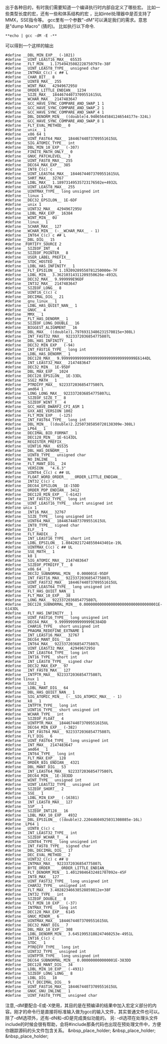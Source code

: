 出于各种目的，有时我们需要知道一个编译执行时内部自定义了哪些宏。 比如一些类型长度的宏，还有一些和体系结构的宏
，比如intel处理器中是否支持了MMX，SSE指令等。 gcc里有一个参数"-dM"可以满足我们的需求。意思是"dump Macro" (猜的)。
比如执行以下命令.

    
    **echo | gcc -dM -E -**

可以得到一个这样的输出

    #define __DBL_MIN_EXP__ (-1021)
    #define __UINT_LEAST16_MAX__ 65535
    #define __FLT_MIN__ 1.17549435082228750797e-38F
    #define __UINT_LEAST8_TYPE__ unsigned char
    #define __INTMAX_C(c) c ## L
    #define __CHAR_BIT__ 8
    #define __UINT8_MAX__ 255
    #define __WINT_MAX__ 4294967295U
    #define __ORDER_LITTLE_ENDIAN__ 1234
    #define __SIZE_MAX__ 18446744073709551615UL
    #define __WCHAR_MAX__ 2147483647
    #define __GCC_HAVE_SYNC_COMPARE_AND_SWAP_1 1
    #define __GCC_HAVE_SYNC_COMPARE_AND_SWAP_2 1
    #define __GCC_HAVE_SYNC_COMPARE_AND_SWAP_4 1
    #define __DBL_DENORM_MIN__ ((double)4.94065645841246544177e-324L)
    #define __GCC_HAVE_SYNC_COMPARE_AND_SWAP_8 1
    #define __FLT_EVAL_METHOD__ 0
    #define __unix__ 1
    #define __x86_64 1
    #define __UINT_FAST64_MAX__ 18446744073709551615UL
    #define __SIG_ATOMIC_TYPE__ int
    #define __DBL_MIN_10_EXP__ (-307)
    #define __FINITE_MATH_ONLY__ 0
    #define __GNUC_PATCHLEVEL__ 3
    #define __UINT_FAST8_MAX__ 255
    #define __DEC64_MAX_EXP__ 385
    #define __INT8_C(c) c
    #define __UINT_LEAST64_MAX__ 18446744073709551615UL
    #define __SHRT_MAX__ 32767
    #define __LDBL_MAX__ 1.18973149535723176502e+4932L
    #define __UINT_LEAST8_MAX__ 255
    #define __UINTMAX_TYPE__ long unsigned int
    #define __linux 1
    #define __DEC32_EPSILON__ 1E-6DF
    #define __unix 1
    #define __UINT32_MAX__ 4294967295U
    #define __LDBL_MAX_EXP__ 16384
    #define __WINT_MIN__ 0U
    #define __linux__ 1
    #define __SCHAR_MAX__ 127
    #define __WCHAR_MIN__ (-__WCHAR_MAX__ - 1)
    #define __INT64_C(c) c ## L
    #define __DBL_DIG__ 15
    #define _FORTIFY_SOURCE 2
    #define __SIZEOF_INT__ 4
    #define __SIZEOF_POINTER__ 8
    #define __USER_LABEL_PREFIX__
    #define __STDC_HOSTED__ 1
    #define __LDBL_HAS_INFINITY__ 1
    #define __FLT_EPSILON__ 1.19209289550781250000e-7F
    #define __LDBL_MIN__ 3.36210314311209350626e-4932L
    #define __DEC32_MAX__ 9.999999E96DF
    #define __INT32_MAX__ 2147483647
    #define __SIZEOF_LONG__ 8
    #define __UINT16_C(c) c
    #define __DECIMAL_DIG__ 21
    #define __gnu_linux__ 1
    #define __LDBL_HAS_QUIET_NAN__ 1
    #define __GNUC__ 4
    #define __MMX__ 1
    #define __FLT_HAS_DENORM__ 1
    #define __SIZEOF_LONG_DOUBLE__ 16
    #define __BIGGEST_ALIGNMENT__ 16
    #define __DBL_MAX__ ((double)1.79769313486231570815e+308L)
    #define __INT_FAST32_MAX__ 9223372036854775807L
    #define __DBL_HAS_INFINITY__ 1
    #define __DEC32_MIN_EXP__ (-94)
    #define __INT_FAST16_TYPE__ long int
    #define __LDBL_HAS_DENORM__ 1
    #define __DEC128_MAX__ 9.999999999999999999999999999999999E6144DL
    #define __INT_LEAST32_MAX__ 2147483647
    #define __DEC32_MIN__ 1E-95DF
    #define __DBL_MAX_EXP__ 1024
    #define __DEC128_EPSILON__ 1E-33DL
    #define __SSE2_MATH__ 1
    #define __PTRDIFF_MAX__ 9223372036854775807L
    #define __amd64 1
    #define __LONG_LONG_MAX__ 9223372036854775807LL
    #define __SIZEOF_SIZE_T__ 8
    #define __SIZEOF_WINT_T__ 4
    #define __GCC_HAVE_DWARF2_CFI_ASM 1
    #define __GXX_ABI_VERSION 1002
    #define __FLT_MIN_EXP__ (-125)
    #define __INT_FAST64_TYPE__ long int
    #define __DBL_MIN__ ((double)2.22507385850720138309e-308L)
    #define __LP64__ 1
    #define __DECIMAL_BID_FORMAT__ 1
    #define __DEC128_MIN__ 1E-6143DL
    #define __REGISTER_PREFIX__
    #define __UINT16_MAX__ 65535
    #define __DBL_HAS_DENORM__ 1
    #define __UINT8_TYPE__ unsigned char
    #define __NO_INLINE__ 1
    #define __FLT_MANT_DIG__ 24
    #define __VERSION__ "4.6.3"
    #define __UINT64_C(c) c ## UL
    #define __FLOAT_WORD_ORDER__ __ORDER_LITTLE_ENDIAN__
    #define __INT32_C(c) c
    #define __DEC64_EPSILON__ 1E-15DD
    #define __ORDER_PDP_ENDIAN__ 3412
    #define __DEC128_MIN_EXP__ (-6142)
    #define __INT_FAST32_TYPE__ long int
    #define __UINT_LEAST16_TYPE__ short unsigned int
    #define unix 1
    #define __INT16_MAX__ 32767
    #define __SIZE_TYPE__ long unsigned int
    #define __UINT64_MAX__ 18446744073709551615UL
    #define __INT8_TYPE__ signed char
    #define __ELF__ 1
    #define __FLT_RADIX__ 2
    #define __INT_LEAST16_TYPE__ short int
    #define __LDBL_EPSILON__ 1.08420217248550443401e-19L
    #define __UINTMAX_C(c) c ## UL
    #define __SSE_MATH__ 1
    #define __k8 1
    #define __SIG_ATOMIC_MAX__ 2147483647
    #define __SIZEOF_PTRDIFF_T__ 8
    #define __x86_64__ 1
    #define __DEC32_SUBNORMAL_MIN__ 0.000001E-95DF
    #define __INT_FAST16_MAX__ 9223372036854775807L
    #define __UINT_FAST32_MAX__ 18446744073709551615UL
    #define __UINT_LEAST64_TYPE__ long unsigned int
    #define __FLT_HAS_QUIET_NAN__ 1
    #define __FLT_MAX_10_EXP__ 38
    #define __LONG_MAX__ 9223372036854775807L
    #define __DEC128_SUBNORMAL_MIN__ 0.000000000000000000000000000000001E-6143DL
    #define __FLT_HAS_INFINITY__ 1
    #define __UINT_FAST16_TYPE__ long unsigned int
    #define __DEC64_MAX__ 9.999999999999999E384DD
    #define __CHAR16_TYPE__ short unsigned int
    #define __PRAGMA_REDEFINE_EXTNAME 1
    #define __INT_LEAST16_MAX__ 32767
    #define __DEC64_MANT_DIG__ 16
    #define __INT64_MAX__ 9223372036854775807L
    #define __UINT_LEAST32_MAX__ 4294967295U
    #define __INT_LEAST64_TYPE__ long int
    #define __INT16_TYPE__ short int
    #define __INT_LEAST8_TYPE__ signed char
    #define __DEC32_MAX_EXP__ 97
    #define __INT_FAST8_MAX__ 127
    #define __INTPTR_MAX__ 9223372036854775807L
    #define linux 1
    #define __SSE2__ 1
    #define __LDBL_MANT_DIG__ 64
    #define __DBL_HAS_QUIET_NAN__ 1
    #define __SIG_ATOMIC_MIN__ (-__SIG_ATOMIC_MAX__ - 1)
    #define __k8__ 1
    #define __INTPTR_TYPE__ long int
    #define __UINT16_TYPE__ short unsigned int
    #define __WCHAR_TYPE__ int
    #define __SIZEOF_FLOAT__ 4
    #define __UINTPTR_MAX__ 18446744073709551615UL
    #define __DEC64_MIN_EXP__ (-382)
    #define __INT_FAST64_MAX__ 9223372036854775807L
    #define __FLT_DIG__ 6
    #define __UINT_FAST64_TYPE__ long unsigned int
    #define __INT_MAX__ 2147483647
    #define __amd64__ 1
    #define __INT64_TYPE__ long int
    #define __FLT_MAX_EXP__ 128
    #define __ORDER_BIG_ENDIAN__ 4321
    #define __DBL_MANT_DIG__ 53
    #define __INT_LEAST64_MAX__ 9223372036854775807L
    #define __DEC64_MIN__ 1E-383DD
    #define __WINT_TYPE__ unsigned int
    #define __UINT_LEAST32_TYPE__ unsigned int
    #define __SIZEOF_SHORT__ 2
    #define __SSE__ 1
    #define __LDBL_MIN_EXP__ (-16381)
    #define __INT_LEAST8_MAX__ 127
    #define __SSP__ 1
    #define __SIZEOF_INT128__ 16
    #define __LDBL_MAX_10_EXP__ 4932
    #define __DBL_EPSILON__ ((double)2.22044604925031308085e-16L)
    #define _LP64 1
    #define __UINT8_C(c) c
    #define __INT_LEAST32_TYPE__ int
    #define __SIZEOF_WCHAR_T__ 4
    #define __UINT64_TYPE__ long unsigned int
    #define __INT_FAST8_TYPE__ signed char
    #define __DBL_DECIMAL_DIG__ 17
    #define __DEC_EVAL_METHOD__ 2
    #define __UINT32_C(c) c ## U
    #define __INTMAX_MAX__ 9223372036854775807L
    #define __BYTE_ORDER__ __ORDER_LITTLE_ENDIAN__
    #define __FLT_DENORM_MIN__ 1.40129846432481707092e-45F
    #define __INT8_MAX__ 127
    #define __UINT_FAST32_TYPE__ long unsigned int
    #define __CHAR32_TYPE__ unsigned int
    #define __FLT_MAX__ 3.40282346638528859812e+38F
    #define __INT32_TYPE__ int
    #define __SIZEOF_DOUBLE__ 8
    #define __FLT_MIN_10_EXP__ (-37)
    #define __INTMAX_TYPE__ long int
    #define __DEC128_MAX_EXP__ 6145
    #define __GNUC_MINOR__ 6
    #define __UINTMAX_MAX__ 18446744073709551615UL
    #define __DEC32_MANT_DIG__ 7
    #define __DBL_MAX_10_EXP__ 308
    #define __LDBL_DENORM_MIN__ 3.64519953188247460253e-4951L
    #define __INT16_C(c) c
    #define __STDC__ 1
    #define __PTRDIFF_TYPE__ long int
    #define __UINT32_TYPE__ unsigned int
    #define __UINTPTR_TYPE__ long unsigned int
    #define __DEC64_SUBNORMAL_MIN__ 0.000000000000001E-383DD
    #define __DEC128_MANT_DIG__ 34
    #define __LDBL_MIN_10_EXP__ (-4931)
    #define __SIZEOF_LONG_LONG__ 8
    #define __LDBL_DIG__ 18
    #define __FLT_DECIMAL_DIG__ 9
    #define __UINT_FAST16_MAX__ 18446744073709551615UL
    #define __GNUC_GNU_INLINE__ 1
    #define __UINT_FAST8_TYPE__ unsigned char

注意,-dM要配合-E或-X使用，其目的是在预编译的结果中加入宏定义部分的内容。刚才的命令行是直接将标准输入做为gcc的输入文件，其实普通文件也可以。
除了-dM选项外，还有-dN和-dD是完成类似功能的。 另:
-dI选项在处理头文件include的时候会很有帮助，会将#include那条代码也出现在预处理文件中，方便你跟踪源码的头文件包含关系。
&nbsp_place_holder; &nbsp_place_holder; &nbsp_place_holder;
